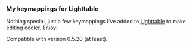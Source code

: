 ### My keymappings for Lighttable

Nothing special, just a few keymappings I've added to [Lighttable](http://www.lighttable.com/) to make editing cooler. Enjoy!

Compatible with version 0.5.20 (at least).